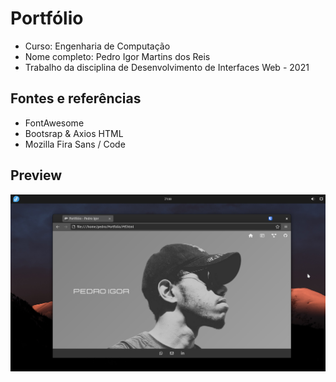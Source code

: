 # Portfólio

* Curso: Engenharia de Computação
* Nome completo: Pedro Igor Martins dos Reis
* Trabalho da disciplina de Desenvolvimento de Interfaces Web - 2021

## Fontes e referências
* FontAwesome
* Bootsrap & Axios HTML
* Mozilla Fira Sans / Code

## Preview
![Preview](https://github.com/pedroigorreis/pedroigorreis.github.io/blob/main/Print.png?raw=true)
